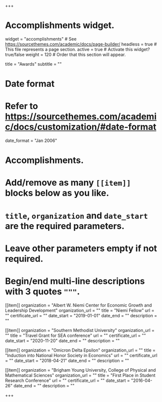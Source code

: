 +++
# Accomplishments widget.
widget = "accomplishments"  # See https://sourcethemes.com/academic/docs/page-builder/
headless = true  # This file represents a page section.
active = true  # Activate this widget? true/false
weight = 120  # Order that this section will appear.

title = "Awards"
subtitle = ""

# Date format
#   Refer to https://sourcethemes.com/academic/docs/customization/#date-format
date_format = "Jan 2006"

# Accomplishments.
#   Add/remove as many `[[item]]` blocks below as you like.
#   `title`, `organization` and `date_start` are the required parameters.
#   Leave other parameters empty if not required.
#   Begin/end multi-line descriptions with 3 quotes `"""`.

[[item]]
  organization = "Albert W. Niemi Center for Economic Growth and Leadership Development"
  organization_url = ""
  title = "Niemi Fellow"
  url = ""
  certificate_url = ""
  date_start = "2019-01-01"
  date_end = ""
  description = ""

[[item]]
  organization = "Southern Methodist University"
  organization_url = ""
  title = "Travel Grant for SEA conference"
  url = ""
  certificate_url = ""
  date_start = "2020-11-20"
  date_end = ""
  description = "" 
  
[[item]]
  organization = "Omicron Delta Epsilon"
  organization_url = ""
  title = "Induction into National Honor Society in Economics"
  url = ""
  certificate_url = ""
  date_start = "2018-04-21"
  date_end = ""
  description = "" 

[[item]]
  organization = "Brigham Young University, College of Physical and Mathematical Sciences"
  organization_url = ""
  title = "First Place in Student Research Conference"
  url = ""
  certificate_url = ""
  date_start = "2016-04-26"
  date_end = ""
  description = "" 

+++
